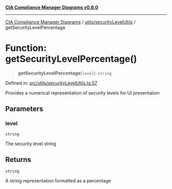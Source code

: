 [**CIA Compliance Manager Diagrams v0.8.0**](../../../README.md)

***

[CIA Compliance Manager Diagrams](../../../modules.md) / [utils/securityLevelUtils](../README.md) / getSecurityLevelPercentage

# Function: getSecurityLevelPercentage()

> **getSecurityLevelPercentage**(`level`): `string`

Defined in: [src/utils/securityLevelUtils.ts:57](https://github.com/Hack23/cia-compliance-manager/blob/cb6149c89796a3270553cf52dea8f2c5b402dd17/src/utils/securityLevelUtils.ts#L57)

Provides a numerical representation of security levels for UI presentation

## Parameters

### level

`string`

The security level string

## Returns

`string`

A string representation formatted as a percentage
